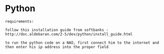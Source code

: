 # Python
	requirements:

	follow this installation guide from softbanks - http://doc.aldebaran.com/2-5/dev/python/install_guide.html

	to run the python code on a NAO, first connect him to the internet and then enter his ip address into the proper field
